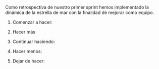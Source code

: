 Como retrospectiva de nuestro primer sprint hemos implementado la dinámica de la estrella de mar con la finalidad de mejorar como equipo.

1. Comenzar a hacer:

2. Hacer más

3. Continuar haciendo:

4. Hacer menos:

5. Dejar de hacer: 

